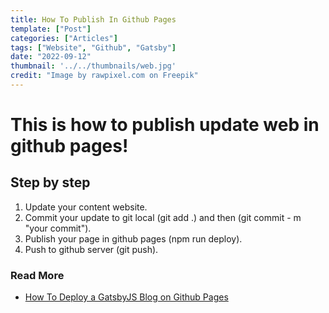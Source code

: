 ```yaml
---
title: How To Publish In Github Pages
template: ["Post"]
categories: ["Articles"]
tags: ["Website", "Github", "Gatsby"]
date: "2022-09-12"
thumbnail: '../../thumbnails/web.jpg'
credit: "Image by rawpixel.com on Freepik"
---
```


# This is how to publish update web in github pages!

## Step by step

1. Update your content website.
2. Commit your update to git local (git add .) and then (git commit - m "your commit").
3. Publish your page in github pages (npm run deploy).
4. Push to github server (git push).

### Read More

* [How To Deploy a GatsbyJS Blog on Github Pages](https://jarednielsen.com/deploy-gatsbyjs-github-pages-user/)